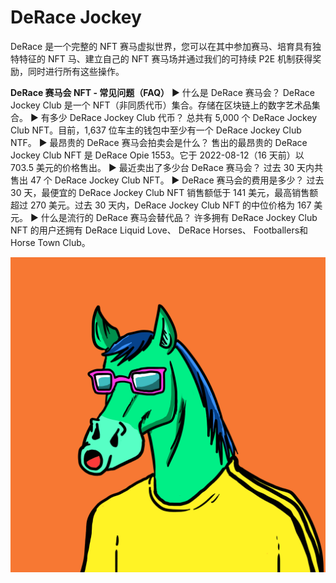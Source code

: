 # DeRace Jockey

DeRace 是一个完整的 NFT 赛马虚拟世界，您可以在其中参加赛马、培育具有独特特征的 NFT 马、建立自己的 NFT 赛马场并通过我们的可持续 P2E 机制获得奖励，同时进行所有这些操作。

**DeRace 赛马会 NFT - 常见问题（FAQ）**
▶ 什么是 DeRace 赛马会？
DeRace Jockey Club 是一个 NFT（非同质代币）集合。存储在区块链上的数字艺术品集合。
▶ 有多少 DeRace Jockey Club 代币？
总共有 5,000 个 DeRace Jockey Club NFT。目前，1,637 位车主的钱包中至少有一个 DeRace Jockey Club NTF。
▶ 最昂贵的 DeRace 赛马会拍卖会是什么？
售出的最昂贵的 DeRace Jockey Club NFT 是 DeRace Opie 1553。它于 2022-08-12（16 天前）以 703.5 美元的价格售出。
▶ 最近卖出了多少台 DeRace 赛马会？
过去 30 天内共售出 47 个 DeRace Jockey Club NFT。
▶ DeRace 赛马会的费用是多少？
过去 30 天，最便宜的 DeRace Jockey Club NFT 销售额低于 141 美元，最高销售额超过 270 美元。过去 30 天内，DeRace Jockey Club NFT 的中位价格为 167 美元。
▶ 什么是流行的 DeRace 赛马会替代品？
许多拥有 DeRace Jockey Club NFT 的用户还拥有 DeRace Liquid Love、 DeRace Horses、 Footballers和 Horse Town Club。

![nft](unnamed.png)
